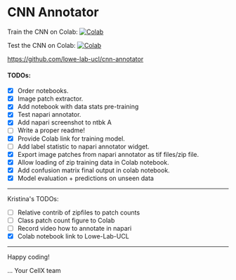 # CNN Annotator

Train the CNN on Colab: [![Colab](https://colab.research.google.com/assets/colab-badge.svg)](https://colab.research.google.com/github/lowe-lab-ucl/cnn-annotator/blob/main/notebooks/C_CNN_Training_and_Validation.ipynb)

<!--- Train the CNN on Colab: [![Colab](https://colab.research.google.com/assets/colab-badge.svg)](https://colab.research.google.com/github/KristinaUlicna/cnn-annotator/blob/main/notebooks/C_CNN_Training_and_Validation.ipynb) -->

Test the CNN on Colab: [![Colab](https://colab.research.google.com/assets/colab-badge.svg)](https://colab.research.google.com/github/lowe-lab-ucl/cnn-annotator/blob/main/noteboo/D_CNN_Prediction_and_Testing.ipynb)

<!---Test the CNN on Colab: [![Colab](https://colab.research.google.com/assets/colab-badge.svg)](https://colab.research.google.com/github/chris-soelistyo/cnn-annotator/blob/Chris_Branch/notebooks/D_CNN_Prediction_and_Testing.ipynb) -->

https://github.com/lowe-lab-ucl/cnn-annotator



#### TODOs:

- [x] Order notebooks.
- [x] Image patch extractor.
- [x] Add notebook with data stats pre-training
- [x] Test napari annotator.  
- [x] Add napari screenshot to ntbk A
- [ ] Write a proper readme!
- [x] Provide Colab link for training model.  
- [ ] Add label statistic to napari annotator widget.
- [x] Export image patches from napari annotator as tif files/zip file.    
- [x] Allow loading of zip training data in Colab notebook.   
- [x] Add confusion matrix final output in colab notebook.
- [x] Model evaluation + predictions on unseen data
---

Kristina's TODOs:

- [ ] Relative contrib of zipfiles to patch counts
- [ ] Class patch count figure to Colab
- [ ] Record video how to annotate in napari
- [x] Colab notebook link to Lowe-Lab-UCL
---

Happy coding!

... Your CellX team
